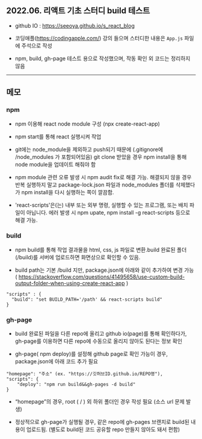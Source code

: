 
## 2022.06. 리액트 기초 스터디 build 테스트

- github IO : https://seeoya.github.io/s_react_blog
- 코딩애플(https://codingapple.com/) 강의 들으며 스터디한 내용은 `App.js` 파일에 주석으로 작성

- npm, build, gh-page 테스트 용으로 작성했으며, 작동 확인 외 코드는 정리하지 않음


***


## 메모

### npm

- npm 이용해 react node module 구성 (npx create-react-app)

- npm start를 통해 react 실행시켜 작업

- git에는 node_module을 제외하고 push되기 때문에 (.gitignore에 /node_modules 가 포함되어있음) git clone 받았을 경우 npm install을 통해 node module을 업데이트 해줘야 함

- npm module 관련 오류 발생 시 npm audit fix로 해결 가능. 해결되지 않을 경우 반복 실행하지 말고 package-lock.json 파일과 node_modules 폴더를 삭제했다가 npm install을 다시 실행하는 쪽이 깔끔함.

- 'react-scripts'은(는) 내부 또는 외부 명령, 실행할 수 있는 프로그램, 또는 배치 파일이 아닙니다. 에러 발생 시 npm upate, npm install -g react-scripts 등으로 해결 가능.

### build

- npm build를 통해 작업 결과물을 html, css, js 파일로 변환.build 완료된 폴더(/build)를 서버에 업로드하면 화면상으로 확인할 수 있음.

- build path는 기본 /build 지만, package.json에 아래와 같이 추가하여 변경 가능( https://stackoverflow.com/questions/41495658/use-custom-build-output-folder-when-using-create-react-app )
```
"scripts" : {
  "build": "set BUILD_PATH='/path' && react-scripts build"
}
```

### gh-page

- build 완료된 파일을 다른 repo에 올리고 github io(page)를 통해 확인하다가, gh-page를 이용하면 다른 repo에 수동으로 올리지 않아도 된다는 정보 확인

- gh-page( npm deploy)를 설정해 github page로 확인 가능이 경우, package.json에 아래 코드 추가 필요
```
"homepage": "주소" (ex. "https://깃허브ID.github.io/REPO명"),
"scripts": {
    "deploy": "npm run build&&gh-pages -d build"
}
```
- “homepage”의 경우, root ( / ) 외 하위 폴더인 경우 작성 필요 (소스 url 문제 발생)

- 정상적으로 gh-page가 실행될 경우, 같은 repo에 gh-pages 브랜치로 build된 내용이 업로드됨. (별도로 build된 코드 공유할 repo 만들지 않아도 돼서 편함)
